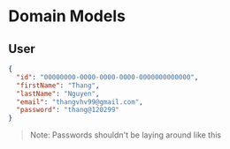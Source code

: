 # Domain Models

## User

```json
{
  "id": "00000000-0000-0000-0000-0000000000000",
  "firstName": "Thang",
  "lastName": "Nguyen",
  "email": "thangvhv99@gmail.com",
  "password": "thang@120299"
}
```

> Note: Passwords shouldn't be laying around like this

